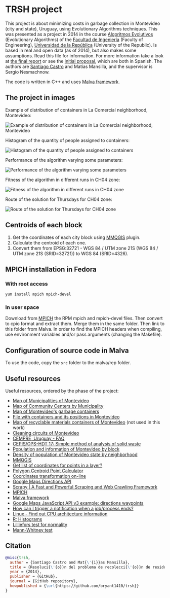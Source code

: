 # TRSH project

This project is about minimizing costs in garbage collection in Montevideo (city and state), Uruguay, using Evolutionary Algorithms techniques. This was presented as a project in 2014 in the course [Algoritmos Evolutivos](http://www.fing.edu.uy/inco/cursos/ae/pmwiki/index.php) (Evolutionary Algorithms) of the [Facultad de Ingeniería](http://www.fing.edu.uy) (Faculty of Engineering), [Universidad de la República](http://www.udelar.edu.uy) (University of the Republic). Is based in real and open data (as of 2014), but also makes some assumptions. Read this file for information. For more information take a look at [the final report](Informe.pdf) or see the [initial proposal](Propuesta.pdf), which are both in Spanish. The authors are [Santiago Castro](https://github.com/bryant1410) and Matías Mansilla, and the supervisor is Sergio Nesmachnow.

The code is written in C++ and uses [Malva framework](https://themalvaproject.github.io/).

## The project in images

Example of distribution of containers in La Comercial neighborhood, Montevideo:

![Example of distribution of containers in La Comercial neighborhood, Montevideo](img/contenedores_ejemplo.png)

Histogram of the quantity of people assigned to containers:

![Histogram of the quantity of people assigned to containers](img/demanda_histograma.png)

Performance of the algorithm varying some parameters:

![Performance of the algorithm varying some parameters](img/poblacion_150.png)

Fitness of the algorithm in different runs in CH04 zone:

![Fitness of the algorithm in different runs in CH04 zone](img/fitness_ch04_histograma.png)

Route of the solution for Thursdays for CH04 zone:

![Route of the solution for Thursdays for CH04 zone](img/ejemplo_jueves_ch04.png)

## Centroids of each block

1. Get the coordinates of each city block using [MMQGIS](http://michaelminn.com/linux/mmqgis/) plugin.
2. Calculate the centroid of each one.
3. Convert them from EPSG:32721 - WGS 84 / UTM zone 21S (WGS 84 / UTM zone 21S (SRID=32721)) to WGS 84 (SRID=4326).

## MPICH installation in Fedora

### With root access

```bash
yum install mpich mpich-devel
```

### In user space

Download from [MPICH](https://www.mpich.org/) the RPM mpich and mpich-devel files. Then convert to cpio format and extract them. Merge them in the same folder. Then link to this folder from Malva. In order to find the MPICH headers when compiling, use environment variables and/or pass arguments (changing the Makefile).

## Configuration of source code in Malva

To use the code, copy the `src` folder to the malva/rep folder.

## Useful resources

Useful resources, ordered by the phase of the project:

* [Map of Municipalities of Montevideo](http://municipios.montevideo.gub.uy/)
* [Map of Community Centers by Municipality](http://www.montevideo.gub.uy/institucional/centros-comunales)
* [Map of Montevideo's garbage containers](http://www.montevideo.gub.uy/contenedores-de-residuos-domiciliarios-y-sus-horarios-de-recoleccion)
* [File with containers and its positions in Montevideo](http://geoweb.montevideo.gub.uy/geoserver/imm/wms?service=WMS&version=1.1.0&request=GetMap&layers=imm:V_DF_CONTENEDORES_GEOM&styles=&bbox=559075.338431189,6134593.96516533,588125.66640065,6150393.65167756&width=606&height=330&srs=EPSG:32721&format=application%2Fatom%2Bxml)
* [Map of recyclable materials containers of Montevideo](http://www.montevideo.gub.uy/contenedores-para-clasificacion-de-residuos-secos-domiciliarios) (not used in this work)
* [Cleaning circuits of Montevideo](http://www.montevideo.gub.uy/file/5630/download)
* [CEMPRE, Uruguay - FAQ](http://www.cempre.org.uy/index.php?option=com_wrapper&view=wrapper&Itemid=86)
* [CEPIS/OPS-HDT 17: Simple method of analysis of solid waste](http://www.bvsde.paho.org/eswww/proyecto/repidisc/publica/hdt/hdt017.html)
* [Population and information of Montevideo by block](https://catalogodatos.gub.uy/dataset/poblacion-por-zona-censal-en-montevideo/resource/2b08ef46-c669-407a-b0f3-81d948d3fea3)
* [Density of population of Montevideo state by neighborhood](http://www.ine.gub.uy/mapas/mapas%20tematicos/densidad%20pobl%20xbarrios.pdf)
* [MMQGIS](http://michaelminn.com/linux/mmqgis/)
* [Get list of coordinates for points in a layer?](https://gis.stackexchange.com/questions/8844/get-list-of-coordinates-for-points-in-a-layer/8911#8911)
* [Polygon Centroid Point Calculator](http://easycalculation.com/area/polygon-centroid-point.php)
* [Coordinates transformation on-line](http://cs2cs.mygeodata.eu/)
* [Google Maps Directions API](https://developers.google.com/maps/documentation/directions/)
* [Scrapy | A Fast and Powerful Scraping and Web Crawling Framework](http://scrapy.org/)
* [MPICH](https://www.mpich.org/)
* [Malva framework](https://themalvaproject.github.io/)
* [Google Maps JavaScript API v3 example: directions waypoints](http://www.geocodezip.com/v3_directions_multipleWayPts_CustomMrkrsB.html)
* [How can I trigger a notification when a job/process ends?](https://superuser.com/questions/345447/how-can-i-trigger-a-notification-when-a-job-process-ends)
* [Linux - Find out CPU architecture information](http://www.cyberciti.biz/faq/lscpu-command-find-out-cpu-architecture-information/)
* [R: Histograms](https://stat.ethz.ch/R-manual/R-devel/library/graphics/html/hist.html)
* [Lilliefors test for normality](http://in-silico.net/tools/statistics/lillieforstest)
* [Mann-Whitney test](http://www.uv.es/ceaces/scrips/tablas/M-W0.htm)

## Citation

```bibtex
@misc{trsh,
  author = {Santiago Castro and Mat{\'{i}}as Mansilla},
  title = {Resoluci{\'{o}}n del problema de recolecci{\'{o}}n de residuos utilizando algoritmos gen{\'{e}}ticos},
  year = {2014},
  publisher = {GitHub},
  journal = {GitHub repository},
  howpublished = {\url{https://github.com/bryant1410/trsh}}
}
```

